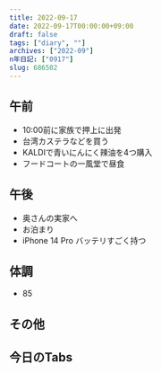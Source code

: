 ```yaml
---
title: 2022-09-17
date: 2022-09-17T00:00:00+09:00
draft: false
tags: ["diary", ""]
archives: ["2022-09"]
n年日記: ["0917"]
slug: 686502
---
```

## 午前
- 10:00前に家族で押上に出発
- 台湾カステラなどを買う
- KALDIで青いにんにく辣油を4つ購入
- フードコートの一風堂で昼食
## 午後
- 奥さんの実家へ
- お泊まり
- iPhone 14 Pro バッテリすごく持つ
## 体調
- 85
## その他
## 今日のTabs